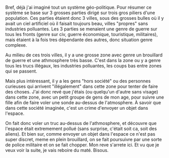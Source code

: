 Bref, déjà j'ai imaginé tout un système géo-politique. Pour résumer ce système se base sur 3 grosses parties dirigé sur trois gros piliers d'une population. Ces parties étaient donc 3 villes, sous des grosses bulles où il y avait un ciel artificiel où il faisait toujours beau, villes "propres" sans industries polluantes. Les 3 parties se menaient une genre de guerre sur tous les fronts (genre sur civ, guerre économique, touristique, militaires), mais étaient à la fois tres dépendante des autres, donc situation genre complexe.

Au milieu de ces trois villes, il y a une grosse zone avec genre un brouillard de guerre et une athmosphere très basse. C'est dans la zone ou y a genre tous les trucs illégaux, les industries polluantes, les coups bas entre zones qui se passent.

Mais plus intéressant, il y a les gens "hors société" ou des personnes curieuses qui arrivent "illégalement" dans cette zone pour tenter de faire des choses. J'ai donc revé que j'étais (ou quelqu'un d'autre sans visage) dans cette zone, avec un petit groupe de gens de mon age, pour suivre une fille afin de faire voler une sonde au-dessus de l'atmosphere. À savoir que dans cette société imaginée, c'est un crime d'envoyer un objet dans l'espace.

On fait donc voler un truc au-dessus de l'athmosphere,  et découvre que l'espace était extremement pollué (sans surprise, c'était soit ca, soit des aliens). Et bien sur, comme envoyer un objet dans l'espace ce n'est pas super discret, meme en plein brouillard, on se fait poursuivre par une sorte de police militaire et on se fait chopper.
Mon reve s'arrete ici. Et vu que je veux voir la suite, je vais reboire du maté. Bisous.